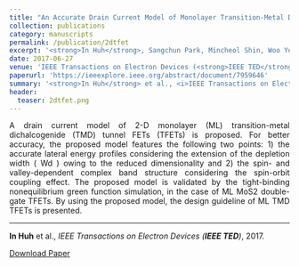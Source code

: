 ```yaml
---
title: "An Accurate Drain Current Model of Monolayer Transition-Metal Dichalcogenide Tunnel FETs"
collection: publications
category: manuscripts
permalink: /publication/2dtfet
excerpt: '<strong>In Huh</strong>, Sangchun Park, Mincheol Shin, Woo Young Choi'
date: 2017-06-27
venue: 'IEEE Transactions on Electron Devices (<strong>IEEE TED</strong>)'
paperurl: 'https://ieeexplore.ieee.org/abstract/document/7959646'
summary: '<strong>In Huh</strong> et al., <i>IEEE Transactions on Electron Devices (<strong>IEEE TED</strong>)</i>, 2017.'
header:
  teaser: 2dtfet.png
---
```

<p align="justify">
A drain current model of 2-D monolayer (ML) transition-metal dichalcogenide (TMD) tunnel FETs (TFETs) is proposed. For better accuracy, the proposed model features the following two points: 1) the accurate lateral energy profiles considering the extension of the depletion width ( Wd ) owing to the reduced dimensionality and 2) the spin- and valley-dependent complex band structure considering the spin-orbit coupling effect. The proposed model is validated by the tight-binding nonequilibrium green function simulation, in the case of ML MoS2 double-gate TFETs. By using the proposed model, the design guideline of ML TMD TFETs is presented.
</p>
<hr>

<strong>In Huh</strong> et al., <i>IEEE Transactions on Electron Devices (<strong>IEEE TED</strong>)</i>, 2017.

[Download Paper](https://ieeexplore.ieee.org/abstract/document/7959646)
